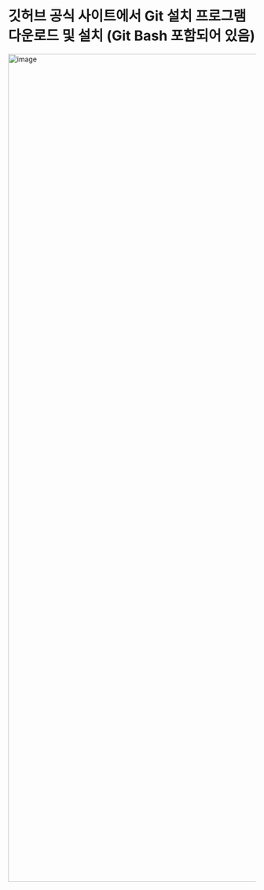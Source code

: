 # 깃허브 공식 사이트에서 Git 설치 프로그램 다운로드 및 설치 (Git Bash 포함되어 있음)

<img width="1470" height="1682" alt="image" src="https://github.com/user-attachments/assets/536b21d3-0c6d-4bb9-9546-708f3ac19106" />





